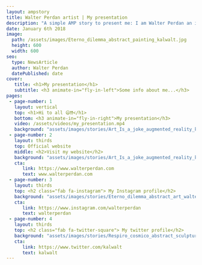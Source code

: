 ```yaml
---
layout: ampstory
title: Walter Perdan artist | My presentation
description: "A simple AMP story to present me: I am Walter Perdan an italian visual artist who make art in different forms of expression."
date: January 6th 2018
image:
  path: /assets/images/Eterno_dilemma_abstract_painting_kalwalt.jpg
  height: 600
  width: 600
seo:
  type: NewsArticle
  author: Walter Perdan
  datePublished: date
cover:
   title: <h1>My presentation</h1>
   subtitle: <h3 animate-in="fly-in-left">Some info about me...</h3>
pages:
 - page-number: 1
   layout: vertical
   top: <h1>Hi to all 😃❗❗</h1>
   bottom: <h3 animate-in="fly-in-right">My presentation</h3>
   video: /assets/videos/my_presentation.mp4
   background: "assets/images/stories/Art_Is_a_joke_augmented_reality_kalwalt_walter_perdan_story.jpg"
 - page-number: 2
   layout: thirds
   top: Official website
   middle: <h2>Visit my website</h2>
   background: "assets/images/stories/Art_Is_a_joke_augmented_reality_kalwalt_walter_perdan_story.jpg"
   cta:
      link: https://www.walterperdan.com
      text: www.walterperdan.com
 - page-number: 3
   layout: thirds
   top: <h2 class="fab fa-instagram"> My Instagram profile</h2>
   background: "assets/images/stories/Eterno_dilemma_abstract_art_walter_perdan_kalwalt_story.jpg"
   cta:
      link: https://www.instagram.com/walterperdan
      text: walterperdan
 - page-number: 4
   layout: thirds
   top: <h2 class="fab fa-twitter-square"> My twitter profile</h2>
   background: "assets/images/stories/Respiro_cosmico_abstract_sculpture_walter_perdan_kalwalt_story.jpg"
   cta:
      link: https://www.twitter.com/kalwalt
      text: kalwalt
---
```

